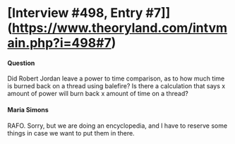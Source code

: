 # [Interview #498, Entry #7]](https://www.theoryland.com/intvmain.php?i=498#7)

#### Question

Did Robert Jordan leave a power to time comparison, as to how much time is burned back on a thread using balefire? Is there a calculation that says x amount of power will burn back x amount of time on a thread?

#### Maria Simons

RAFO. Sorry, but we are doing an encyclopedia, and I have to reserve some things in case we want to put them in there.

